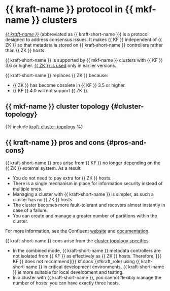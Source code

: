 # {{ kraft-name }} protocol in {{ mkf-name }} clusters

_[{{ kraft-name }}](https://docs.confluent.io/platform/current/kafka-metadata/kraft.html)_ (abbreviated as {{ kraft-short-name }}) is a protocol designed to address consensus issues. It makes {{ KF }} independent of {{ ZK }} so that metadata is stored on {{ kraft-short-name }} controllers rather than {{ ZK }} hosts.

{{ kraft-short-name }} is supported by {{ mkf-name }} clusters with {{ KF }} 3.6 or higher. [{{ ZK }} is used](index.md#zookeeper) only in earlier versions.

{{ kraft-short-name }} replaces {{ ZK }} because:

* {{ ZK }} has become obsolete in {{ KF }} 3.5 or higher.
* {{ KF }} 4.0 will not support {{ ZK }}.

## {{ mkf-name }} cluster topology {#cluster-topology}

{% include [kraft-cluster-topology](../../_includes/mdb/mkf/kraft-cluster-topology.md) %}

## {{ kraft-name }} pros and cons {#pros-and-cons}

{{ kraft-short-name }} pros arise from {{ KF }} no longer depending on the {{ ZK }} external system. As a result:

* You do not need to pay extra for {{ ZK }} hosts.
* There is a single mechanism in place for information security instead of multiple ones.
* Managing a cluster with {{ kraft-short-name }} is simpler, as such a cluster has no {{ ZK }} hosts.
* The cluster becomes more fault-tolerant and recovers almost instantly in case of a failure.
* You can create and manage a greater number of partitions within the cluster.

For more information, see the Confluent [website](https://developer.confluent.io/learn/kraft/#benefits-of-kafkas-new-quorum-controller) and [documentation](https://docs.confluent.io/platform/current/kafka-metadata/kraft.html).

{{ kraft-short-name }} cons arise from the [cluster topology specifics](#cluster-topology):

* In the combined mode, {{ kraft-short-name }} metadata controllers are not isolated from {{ KF }} as effectively as {{ ZK }} hosts. Therefore, [{{ KF }} does not recommend]({{ kf.docs }}#kraft_role) using {{ kraft-short-name }} in critical development environments. {{ kraft-short-name }} is more suitable for local development and testing.
* In a cluster with {{ kraft-short-name }}, you cannot flexibly manage the number of hosts: you can have exactly three hosts.
